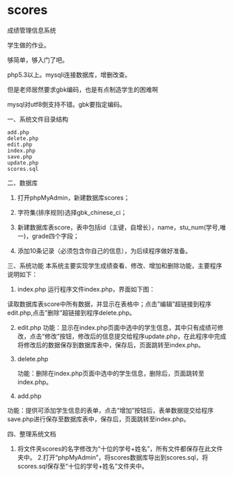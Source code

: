# scores

成绩管理信息系统

学生做的作业。

够简单，够入门了吧。

php5.3以上。mysqli连接数据库，增删改查。

但是老师居然要求gbk编码，也是有点制造学生的困难啊

mysql对utf8倒支持不错。gbk要指定编码。


一、系统文件目录结构

    add.php 
    delete.php    
	edit.php
	index.php
	save.php
	update.php
	scores.sql
    
	
二、数据库
1. 打开phpMyAdmin，新建数据库scores；

2. 字符集(排序规则)选择gbk_chinese_ci；

3. 新建数据库表score，表中包括id（主键，自增长），name，stu_num(学号,唯一)，grade四个字段；
4. 添加10条记录（必须包含你自己的信息），为后续程序做好准备。

三、系统功能
 本系统主要实现学生成绩查看、修改、增加和删除功能，主要程序说明如下：
 
1. index.php
运行程序文件index.php，界面如下图：


读取数据库表score中所有数据，并显示在表格中；点击”编辑”超链接到程序edit.php,点击”删除”超链接到程序delete.php。

2. edit.php
功能：显示在index.php页面中选中的学生信息，其中只有成绩可修改，点击“修改”按钮，修改后的信息提交给程序update.php，在此程序中完成将修改后的数据保存到数据库表中，保存后，页面跳转至index.php。


3. delete.php

     功能：删除在index.php页面中选中的学生信息，删除后，页面跳转至index.php。
4. add.php

功能：提供可添加学生信息的表单，点击“增加”按钮后，表单数据提交给程序save.php进行保存至数据库表中，保存后，页面跳转至index.php。


四、整理系统文档

1. 将文件夹scores的名字修改为“十位的学号+姓名”，所有文件都保存在此文件夹中。
2.打开“phpMyAdmin”，将scores数据库导出到scores.sql，将scores.sql保存至“十位的学号+姓名”文件夹中。